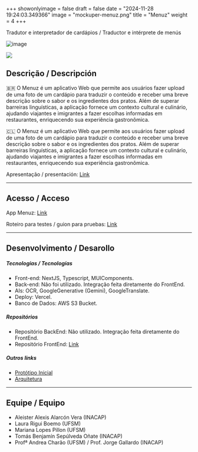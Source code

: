 +++
showonlyimage = false
draft = false
date = "2024-11-28 19:24:03.349366"
image = "mockuper-menuz.png"
title = "Menuz"
weight = 4
+++

Tradutor e interpretador de cardápios / Traductor e intérprete de menús

<!--more-->

![image](https://github.com/user-attachments/assets/4f016d4f-e9ec-4795-8e61-494142eabc6e)

![](menuz-anim.gif)

## Descrição / Descripción

🇧🇷 O Menuz é um aplicativo Web que permite aos usuários fazer upload de uma foto de um cardápio para traduzir o conteúdo e receber uma breve descrição sobre o sabor e os ingredientes dos pratos. Além de superar barreiras linguísticas, a aplicação fornece um contexto cultural e culinário, ajudando viajantes e imigrantes a fazer escolhas informadas em restaurantes, enriquecendo sua experiência gastronômica.

🇨🇱 O Menuz é um aplicativo Web que permite aos usuários fazer upload de uma foto de um cardápio para traduzir o conteúdo e receber uma breve descrição sobre o sabor e os ingredientes dos pratos. Além de superar barreiras linguísticas, a aplicação fornece um contexto cultural e culinário, ajudando viajantes e imigrantes a fazer escolhas informadas em restaurantes, enriquecendo sua experiência gastronômica.

Apresentação / presentación: [Link](https://docs.google.com/presentation/d/1yjYb7Ij8HtfcS6D1ixhdPGn1bdyxIkguMcnUzK-rJ08/edit#slide=id.p)

---

## Acesso / Acceso

App Menuz: [Link](https://ai-menuz.vercel.app/)

Roteiro para testes / guion para pruebas: [Link](https://docs.google.com/forms/d/e1FAIpQLSdxofVBbKDtLei-Ig36MK9k0c1P10BRSumcWJxycwggbDwRTA/viewform?usp=header)

---

## Desenvolvimento / Desarollo

##### Tecnologias / Tecnologías

- Front-end: NextJS, Typescript, MUIComponents.
- Back-end: Não foi utilizado. Integração feita diretamente do FrontEnd.
- AIs: OCR, GoogleGenerative (Gemini), GoogleTranslate.
- Deploy: Vercel.
- Banco de Dados: AWS S3 Bucket.

##### Repositórios

- Repositório BackEnd: Não utilizado. Integração feita diretamente do FrontEnd.
- Repositório FrontEnd: [Link](https://github.com/LauraBoemo/ai-menuz)

##### Outros links

- [Protótipo Inicial](https://www.figma.com/design/pWDpORfqqWRBRzlXvbXQB8/PS2-MyMenu?node-id=0-1&t=mVIxXVE1sQvk5TpP-1)
- [Arquitetura](https://www.figma.com/board/v1btaJf9OBQshaci5NPnrK/PS2-Archtecture-MyMenu?t=mVIxXVE1sQvk5TpP-0)

---

## Equipe / Equipo

- Aleister Alexis Alarcón Vera (INACAP)
- Laura Rigui Boemo (UFSM)
- Mariana Lopes Pillon (UFSM)
- Tomás Benjamín Sepúlveda Oñate (INACAP)
- Profª Andrea Charão (UFSM) / Prof. Jorge Gallardo (INACAP)
